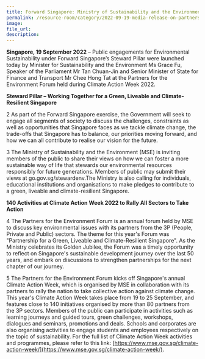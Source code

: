 ```yaml
---  
title: Forward Singapore: Ministry of Sustainability and the Environment Calls for All Sectors to Work Together for a Green, Liveable and Climate-Resilient Singapore
permalink: /resource-room/category/2022-09-19-media-release-on-partners-for-the-environment-forum-2022
image:  
file_url:  
description:  
---
```


**Singapore, 19 September 2022** – Public engagements for Environmental Sustainability under Forward Singapore’s Steward Pillar were launched today by Minister for Sustainability and the Environment Ms Grace Fu, Speaker of the Parliament Mr Tan Chuan-Jin and Senior Minister of State for Finance and Transport Mr Chee Hong Tat at the Partners for the Environment Forum held during Climate Action Week 2022.  

**Steward Pillar – Working Together for a Green, Liveable and Climate-Resilient Singapore**

2 As part of the Forward Singapore exercise, the Government will seek to engage all segments of society to discuss the challenges, constraints as well as opportunities that Singapore faces as we tackle climate change, the trade-offs that Singapore has to balance, our priorities moving forward, and how we can all contribute to realise our vision for the future.

3 The Ministry of Sustainability and the Environment (MSE) is inviting members of the public to share their views on how we can foster a more sustainable way of life that stewards our environmental resources responsibly for future generations. Members of public may submit their views at go.gov.sg/stewardenv.The Ministry is also calling for individuals, educational institutions and organisations to make pledges to contribute to a green, liveable and climate-resilient Singapore.

**140 Activities at Climate Action Week 2022 to Rally All Sectors to Take Action**

4 The Partners for the Environment Forum is an annual forum held by MSE to discuss key environmental issues with its partners from the 3P (People, Private and Public) sectors. The theme for this year's Forum was "Partnership for a Green, Liveable and Climate-Resilient Singapore". As the Ministry celebrates its Golden Jubilee, the Forum was a timely opportunity to reflect on Singapore's sustainable development journey over the last 50 years, and embark on discussions to strengthen partnerships for the next chapter of our journey.

5 The Partners for the Environment Forum kicks off Singapore's annual Climate Action Week, which is organised by MSE in collaboration with its partners to rally the nation to take collective action against climate change. This year's Climate Action Week takes place from 19 to 25 September, and features close to 140 initiatives organised by more than 80 partners from the 3P sectors. Members of the public can participate in activities such as learning journeys and guided tours, green challenges, workshops, dialogues and seminars, promotions and deals. Schools and corporates are also organising activities to engage students and employees respectively on the topic of sustainability. For the full list of Climate Action Week activities and programmes, please refer to this link: [https://www.mse.gov.sg/climate-action-week/](https://www.mse.gov.sg/climate-action-week/).
